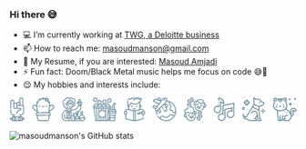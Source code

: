 ### Hi there 😅

- 💻 I’m currently working at [TWG, a Deloitte business](https://twg.io/) 
- 📫 How to reach me: [masoudmanson@gmail.com](mailto:masoudmanson@gmail.com)
- 🧾 My Resume, if you are interested: <a href="https://github.com/masoudmanson/fileupload/raw/master/public/Masoud%20Amjadi.pdf" target="_blank">Masoud Amjadi</a>
- ⚡ Fun fact: Doom/Black Metal music helps me focus on code 😅🤘
- 😌 My hobbies and interests include: 

<p align="center">
  <img width="600px" src="https://raw.githubusercontent.com/masoudmanson/fileupload/7cb75aae01070357f672568e22accaf334f89965/public/README.svg">
</p>
 
![masoudmanson's GitHub stats](https://github-readme-stats-sigma-five.vercel.app/api?username=masoudmanson&theme=onedark&show_icons=true&count_private=true&hide_border=true)

